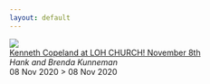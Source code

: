```yaml
---
layout: default
---
```


<div class='event-row'><div class='event column'><a target='_blank' href='https://hankandbrenda.org/event/kenneth-copeland-at-loh-church-november-8th/'><img src='/prophetic-events/assets/img/no_image.gif'></a><br><a target='_blank' href='https://hankandbrenda.org/event/kenneth-copeland-at-loh-church-november-8th/'>
		Kenneth Copeland at LOH CHURCH! November 8th	</a><br><i>Hank and Brenda Kunneman</i><br>08 Nov 2020 > 08 Nov 2020<br><br></div>
